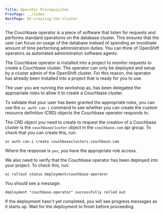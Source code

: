 ```yaml
---
Title: Operator Prerequisites
PrevPage: ../index
NextPage: 02-creating-the-cluster
---
```


The Couchbase operator is a piece of software that listen for requests and performs standard operations on the database cluster. This ensures that the user can focus on usage of the database instead of spending an inordinate amount of time performing administration duties.  You can think of OpenShift operators as automated administration software agents.

The Couchbase operator is installed into a project to monitor requests to create a Couchbase cluster. The operator can only be deployed and setup by a cluster admin of the OpenShift cluster.  For this reason, the operator has already been installed into a project that is ready for you to use.

 The user you are running the workshop as, has been delegated the appropriate roles to allow it to create a Couchbase cluster.

To validate that your user has been granted the appropriate roles, you can use the `oc auth can-i` command to see whether you can create the custom resource definition (CRD) objects the Couchbase operator responds to.

The CRD object you need to create to request the creation of a Couchbase cluster is the `couchbasecluster` object in the `couchbase.com` api group. To check that you can create this, run:

```execute
oc auth can-i create couchbaseclusters.couchbase.com
```

Where the response is `yes`, you have the appropriate role access.

We also need to verify that the Couchbase operator has been deployed into your project. To check this, run:

```execute-1
oc rollout status deployment/couchbase-operator
```

You should see a message:

```
deployment "couchbase-operator" successfully rolled out
```

If the deployment hasn't yet completed, you will see progress messages as it starts up. Wait for the deployment to finish before proceeding.
